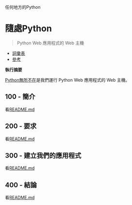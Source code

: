 任何地方的Python

# 隨處Python

> Python Web 應用程式的 Web 主機

-   [詞彙表](./GLOSSARY.md)
-   [參考](./REFERENCES.md)

**執行摘要**

[Python無所不在](https://www.pythonanywhere.com/user/wvanheemstra/account/)是我們運行 Python Web 應用程式的 Web 主機。

## 100 - 簡介

看[README.md](./100/README.md)

## 200 - 要求

看[README.md](./200/README.md)

## 300 - 建立我們的應用程式

看[README.md](./300/README.md)

## 400 - 結論

看[README.md](./400/README.md)
